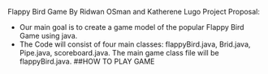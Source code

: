 Flappy Bird Game
By Ridwan OSman and Katherene Lugo
Project Proposal:
- Our main goal is to create a game model of the popular Flappy Bird Game using java. 
- The Code will consist of four main classes: flappyBird.java, Brid.java, Pipe.java, scoreboard.java. The main game class file will be flappyBird.java.
##HOW TO PLAY GAME